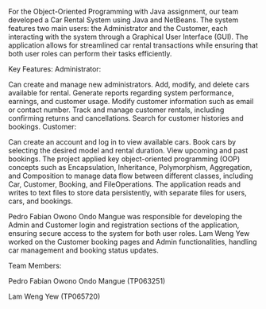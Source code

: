 For the Object-Oriented Programming with Java assignment, our team developed a Car Rental System using Java and NetBeans. The system features two main users: the Administrator and the Customer, each interacting with the system through a Graphical User Interface (GUI). The application allows for streamlined car rental transactions while ensuring that both user roles can perform their tasks efficiently.

Key Features:
Administrator:

Can create and manage new administrators.
Add, modify, and delete cars available for rental.
Generate reports regarding system performance, earnings, and customer usage.
Modify customer information such as email or contact number.
Track and manage customer rentals, including confirming returns and cancellations.
Search for customer histories and bookings.
Customer:

Can create an account and log in to view available cars.
Book cars by selecting the desired model and rental duration.
View upcoming and past bookings.
The project applied key object-oriented programming (OOP) concepts such as Encapsulation, Inheritance, Polymorphism, Aggregation, and Composition to manage data flow between different classes, including Car, Customer, Booking, and FileOperations. The application reads and writes to text files to store data persistently, with separate files for users, cars, and bookings.

Pedro Fabian Owono Ondo Mangue was responsible for developing the Admin and Customer login and registration sections of the application, ensuring secure access to the system for both user roles. Lam Weng Yew worked on the Customer booking pages and Admin functionalities, handling car management and booking status updates.

Team Members:

Pedro Fabian Owono Ondo Mangue (TP063251)

Lam Weng Yew (TP065720)​

